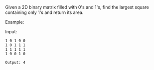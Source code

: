 Given a 2D binary matrix filled with 0's and 1's, find the largest square containing only 1's and return its area.

Example:

Input: 

    1 0 1 0 0
    1 0 1 1 1
    1 1 1 1 1
    1 0 0 1 0

    Output: 4
